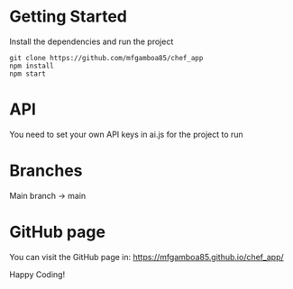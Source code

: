 # Getting Started
Install the dependencies and run the project
```
git clone https://github.com/mfgamboa85/chef_app
npm install
npm start
```

# API
You need to set your own API keys in ai.js for the project to run

# Branches
Main branch -> main

# GitHub page
You can visit the GitHub page in: https://mfgamboa85.github.io/chef_app/


Happy Coding!
